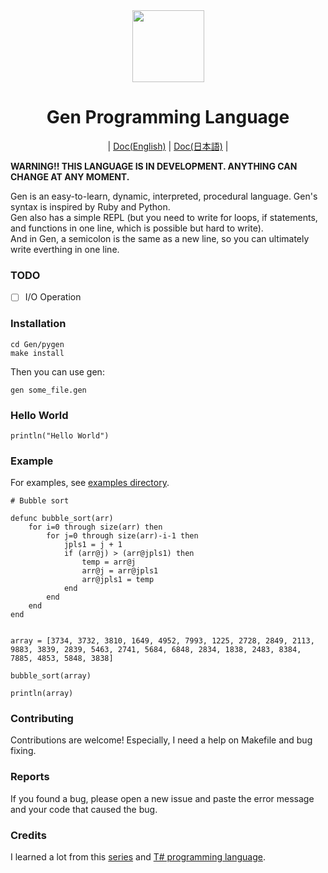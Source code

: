 <div align="center">
    <img width="115px" src="https://user-images.githubusercontent.com/60306074/148671204-b759cf4b-dada-483b-80f5-7bc24efc49e5.png">
    <h1>Gen Programming Language</h1>
	|
	<a href="https://github.com/Gen-lang/Gen/tree/master/doc/doc_en.md">Doc(English)</a>
	|
	<a href="https://github.com/Gen-lang/Gen/tree/master/doc/doc_jp.md">Doc(日本語)</a>
	|
</div>

**WARNING!! THIS LANGUAGE IS IN DEVELOPMENT. ANYTHING CAN CHANGE AT ANY MOMENT.**

Gen is an easy-to-learn, dynamic, interpreted, procedural language. Gen's syntax is inspired by Ruby and Python. <br>
Gen also has a simple REPL (but you need to write for loops, if statements, and functions in one line, which is possible but hard to write).<br>
And in Gen, a semicolon is the same as a new line, so you can ultimately write everthing in one line.


### TODO
 - [ ] I/O Operation


### Installation
```
cd Gen/pygen
make install
```
Then you can use gen:
```
gen some_file.gen
```

### Hello World
```
println("Hello World")
```

### Example
For examples, see [examples directory](https://github.com/Gen-lang/Gen/tree/master/examples).
```
# Bubble sort

defunc bubble_sort(arr)
    for i=0 through size(arr) then
        for j=0 through size(arr)-i-1 then
            jpls1 = j + 1
            if (arr@j) > (arr@jpls1) then
                temp = arr@j
                arr@j = arr@jpls1
                arr@jpls1 = temp
            end
        end
    end
end


array = [3734, 3732, 3810, 1649, 4952, 7993, 1225, 2728, 2849, 2113, 9883, 3839, 2839, 5463, 2741, 5684, 6848, 2834, 1838, 2483, 8384, 7885, 4853, 5848, 3838]

bubble_sort(array)

println(array)

```

### Contributing
Contributions are welcome! Especially, I need a help on Makefile and bug fixing.

### Reports
If you found a bug, please open a new issue and paste the error message and your code that caused the bug.

### Credits
I learned a lot from this [series](https://ruslanspivak.com/lsbasi-part1/) and [T# programming language](https://github.com/Tsharp-lang/Tsharp).
